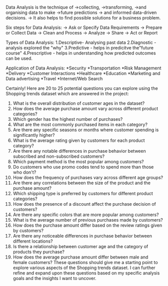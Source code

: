 Data Analysis is the technique of 
  ->collecting,
  ->transforming,
  ->and organising data
to make
  ->future predictions
  -> and informed data-driven decisions.
  -> It also helps to find possible solutions for a business problem.


Six steps for Data Analysis:
   ->  Ask or Specify Data Requirements
   ->  Prepare or Collect Data
   ->  Clean and Process
   ->  Analyze
   ->  Share
   -> Act or Report

Types of Data Analysis:
1.Descriptive- Analysing past data
2.Diagnostic - analysis explored the "why"
3.Predictive - helps in predicitve the"future course"
4.Prescriptive - helps in understanding how predicted outcomes can be used.


Application of Data Analysis:
*Security
*Transportation
*Risk Management
*Delivery
*Customer Interactions
*Healthcare
*Education
*Marketing and Data advertising
*Travel
*Internet/Web Search

    
  
Certainly! Here are 20 to 25 potential questions you can explore using the Shopping trends dataset which are answered in the project:
1.	What is the overall distribution of customer ages in the dataset?
2.	How does the average purchase amount vary across different product categories?
3.	Which gender has the highest number of purchases?
4.	What are the most commonly purchased items in each category?
5.	Are there any specific seasons or months where customer spending is significantly higher?
6.	What is the average rating given by customers for each product category?
7.	Are there any notable differences in purchase behavior between subscribed and non-subscribed customers?
8.	Which payment method is the most popular among customers?
9.	Do customers who use promo codes tend to spend more than those who don't?
10.	How does the frequency of purchases vary across different age groups?
11.	Are there any correlations between the size of the product and the purchase amount?
12.	Which shipping type is preferred by customers for different product categories?
13.	How does the presence of a discount affect the purchase decision of customers?
14.	Are there any specific colors that are more popular among customers?
15.	What is the average number of previous purchases made by customers?
16.	How does the purchase amount differ based on the review ratings given by customers?
17.	Are there any noticeable differences in purchase behavior between different locations?
18.	Is there a relationship between customer age and the category of products they purchase?
19.	How does the average purchase amount differ between male and female customers?
These questions should give me a starting point to explore various aspects of the Shopping trends dataset. I can further refine and expand upon these questions based on my specific analysis goals and the insights I want to uncover.


